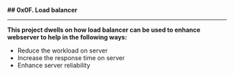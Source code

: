 <!-- Headings -->
**## 0x0F. Load balancer**

---
**This project dwells on how load balancer can be used to enhance webserver to help in the following ways:**

* Reduce the workload on server
* Increase the response time on server
* Enhance server reliability
